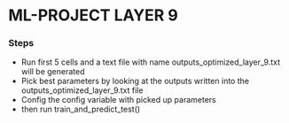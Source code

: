 # ML-PROJECT LAYER 9

### Steps

- Run first 5 cells and a text file with name outputs_optimized_layer_9.txt will be generated
- Pick best parameters by looking at the outputs written into the outputs_optimized_layer_9.txt file
- Config the config variable with picked up parameters
- then run train_and_predict_test()
